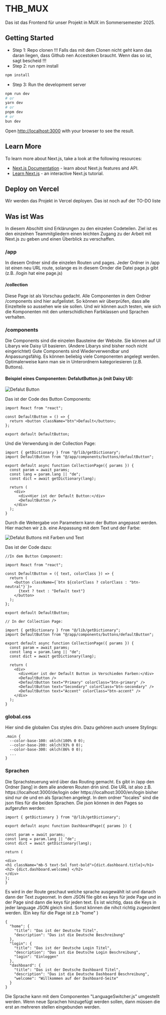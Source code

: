 # THB_MUX

Das ist das Frontend für unser Projekt in MUX im Sommersemester 2025.

## Getting Started

- Step 1: Repo clonen !!! Falls das mit dem Clonen nicht geht kann das daran liegen, dass Github nen Accestoken braucht. Wenn das so ist, sagt bescheid !!!
- Step 2: run npm install

```bash
npm install
```

- Step 3: Run the development server

```bash
npm run dev
# or
yarn dev
# or
pnpm dev
# or
bun dev
```

Open [http://localhost:3000](http://localhost:3000) with your browser to see the result.

## Learn More

To learn more about Next.js, take a look at the following resources:

- [Next.js Documentation](https://nextjs.org/docs) - learn about Next.js features and API.
- [Learn Next.js](https://nextjs.org/learn) - an interactive Next.js tutorial.

## Deploy on Vercel

Wir werden das Projekt in Vercel deployen. Das ist noch auf der TO-DO liste

## Was ist Was

In diesem Abschitt sind Erklärungen zu den einzelen Codeteilen. Ziel ist es den einzelnen Teammitgliedern einen leichten Zugang zu der Arbeit mit Next.js zu geben und einen Überblick zu verschaffen.

### /app

In diesem Ordner sind die einzelen Routen und pages. Jeder Ordner in /app ist einen neu URL route, solange es in diesem Ornder die Datei page.js gibt (z.B. /login hat eine page.js)

#### /collection

Diese Page ist als Vorschau gedacht. Alle Componenten in dem Ordner /components sind hier aufgelistet. So können wir überprüfen, dass alle Einzelteile so aussehen wie sie sollen. Und wir können auch testen, wie sich die Komponenten mit den unterschidlichen Farbklassen und Sprachen verhalten.

### /components

Die Components sind die einzelen Bausteine der Website. Sie können auf UI Libarys wie Daisy UI basieren. (Andere Libarys sind bisher noch nicht eingerichtet) Gute Components sind Wiederverwendbar und Anpassungsfähig. Es können beliebig viele Componenten angelegt werden. Optimalerweise kann man sie in Unterordnern kategoriesieren (z.B. Buttons).

#### Beispiel eines Componenten: DefalutButton.js (mit Daisy UI):

![Defalut Button](/thb_mux/public/markdownImg/DefaultButton.png)

Das ist der Code des Button Components:

```
import React from "react";

const DefaultButton = () => {
  return <button className="btn">Default</button>;
};

export default DefaultButton;

```

Und die Verwendung in der Collection Page:

```
import { getDictionary } from "@/lib/getDictionary";
import DefaultButton from "@/app/components/buttons/defaultButton";

export default async function CollectionPage({ params }) {
  const param = await params;
  const lang = param.lang || "de";
  const dict = await getDictionary(lang);

  return (
    <div>
      <div>Hier ist der Default Button:</div>
      <DefaultButton />
    </div>
  );
}
```

Durch die Weitergabe von Parametern kann der Button angepasst werden. Hier machen wir z.b. eine Anpassung mit dem Text und der Farbe:

![Defalut Buttons mit Farben und Text](/thb_mux/public/markdownImg/DefalutButtonColors.png)

Das ist der Code dazu:

```
//In dem Button Component:

import React from "react";

const DefaultButton = ({ text, colorClass }) => {
  return (
    <button className={`btn ${colorClass ? colorClass : "btn-neutral"}`}>
      {text ? text : "Default text"}
    </button>
  );
};

export default DefaultButton;

// In der Collection Page:

import { getDictionary } from "@/lib/getDictionary";
import DefaultButton from "@/app/components/buttons/defaultButton";

export default async function CollectionPage({ params }) {
  const param = await params;
  const lang = param.lang || "de";
  const dict = await getDictionary(lang);

  return (
    <div>
      <div>Hier ist der Default Button in Verschieden Farben:</div>
      <DefaultButton />
      <DefaultButton text="Primary" colorClass="btn-primary" />
      <DefaultButton text="Secondary" colorClass="btn-secondary" />
      <DefaultButton text="Accent" colorClass="btn-accent" />
    </div>
  );
}
```

### global.css

Hier sind die globalen Css styles drin. Dazu gehören auch unsere Stylings:

```
.main {
  --color-base-100: oklch(100% 0 0);
  --color-base-200: oklch(93% 0 0);
  --color-base-300: oklch(86% 0 0);
  ...
}
```

### Sprachen

Die Sprachsteuerung wird über das Routing gemacht. Es gibt in /app den Ordner [lang] in dem alle anderen Routen drin sind. Die URL ist also z.B. https://localhost:3000/de/login oder https://localhost:3000/en/login bisher sind nur de und en als Sprachen angelegt. In dem ordner "locales" sind die json files für die beiden Sprachen. Die json können in den Pages so aufgerufen werden:

```
import { getDictionary } from "@/lib/getDictionary";

export default async function DashboardPage({ params }) {

const param = await params;
const lang = param.lang || "de";
const dict = await getDictionary(lang);

return (

<div>
<h1 className="mb-5 text-5xl font-bold">{dict.dashboard.title}</h1>
<h2> {dict.dashboard.welcome} </h2>
</div>
);
}
```

Es wird in der Route geschaut welche sprache ausgewählt ist und danach dann der Text zugeornet.
In dem JSON file gibt es keys für jede Page und in der Page sind dann die keys für jeden text. Es ist wichtig, dass die Keys in jeder language JSON gleich sind. Sonst können die nihct richtig zugeordent werden. (Ein key für die Page ist z.b "home" )

```
{
  "home": {
    "title": "Das ist der Deutsche Titel",
    "description": "Das ist die Deutsche Beschreibung"
  },
  "login": {
    "title": "Das ist der Deutsche Login Titel",
    "description": "Das ist die Deutsche Login Beschreibung",
    "login": "Einloggen"
  },
  "dashboard": {
    "title": "Das ist der Deutsche Dashboard Titel",
    "description": "Das ist die Deutsche Dashboard Beschreibung",
    "welcome": "Willkommen auf der Dashboard-Seite"
  }
}
```

Die Sprache kann mit dem Componenten "LanguageSwitcher.js" umgestellt werden. Wenn neue Sprachen hinzugefügt werden sollen, dann müssen die erst an mehreren stellen eingebunden werden.
